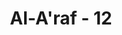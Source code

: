 ---
title: "Al-A'raf - 12"
no: 12
arabic_no: ١٢
ayah: قَالَ مَا مَنَعَكَ اَلَّا تَسْجُدَ اِذْ اَمَرْتُكَ ۗقَالَ اَنَا۠ خَيْرٌ مِّنْهُۚ خَلَقْتَنِيْ مِنْ نَّارٍ وَّخَلَقْتَهٗ مِنْ طِيْنٍ 
translation: "(Allah) berfirman, “Apakah yang menghalangimu (sehingga) kamu tidak bersujud (kepada Adam) ketika Aku menyuruhmu?” (Iblis) menjawab, “Aku lebih baik daripada dia. Engkau ciptakan aku dari api, sedangkan dia Engkau ciptakan dari tanah.”"
tafsir: "Allah bertanya kepada Iblis, \"Apakah gerangan yang menyebabkan kamu membangkang perintah kami, enggan sujud kepada Adam ketika Kami memerintahkan yang demikian itu? Dengan penuh kesombongan setan menjawab, \"Saya tidak akan sujud kepada Adam untuk menghormatinya, karena saya lebih tinggi dan lebih mulia dari Adam, saya Engkau ciptakan dari api sedang Adam Engkau ciptakan dari tanah\". Iblis menganggap api itu lebih mulia dari tanah."
---